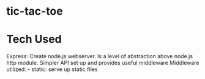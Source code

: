 # tic-tac-toe

# Tech Used

Express: Create node.js webserver. Is a level of abstraction above node.js http module. Simpler API set up and provides useful middleware 
  Middleware utilized: 
    - static: serve up static files